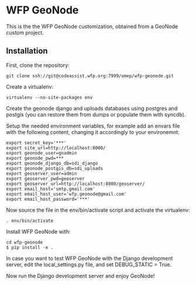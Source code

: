# WFP GeoNode

This is the the WFP GeoNode customization, obtained from a GeoNode custom 
project.

## Installation

First, clone the repository:

    git clone ssh://git@codeassist.wfp.org:7999/omep/wfp-geonode.git
    
Create a virtualenv:

    virtualenv --no-site-packages env

Create the geonode django and uploads databases using postgres and postgis 
(you can restore them from dumps or populate them with syncdb).

Setup the needed environment variables, for example add an envars file with the
following content, changing it accordingly to your environemnt:

    export secret_key='***'
    export site_url=http://localhost:8000/
    export geonode_user=gnadmin
    export geonode_pwd=***
    export geonode_django_db=sdi_django
    export geonode_postgis_db=sdi_uploads
    export geoserver_user=admin
    export geoserver_pwd=geoserver
    export geoserver_url=http://localhost:8080/geoserver/
    export email_host='smtp.gmail.com'
    export email_host_user='wfp.geonode@gmail.com'
    export email_host_password='***'

Now source the file in the env/bin/activate script and activate the 
virtualenv:

    . env/bin/activate
    
Install WFP GeoNode with:

    cd wfp-geonode
    $ pip install -e .
    
In case you want to test WFP GeoNode with the Django development server, edit 
the local_settings.py file, and set DEBUG_STATIC = True.

Now run the Django development server and enjoy GeoNode!






